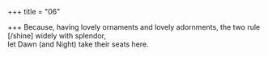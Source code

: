 +++
title = "06"

+++
Because, having lovely ornaments and lovely adornments, the two rule  [/shine] widely with splendor,  
let Dawn (and Night) take their seats here.  